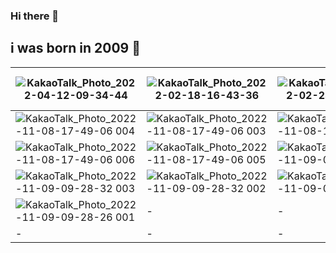### Hi there 👋
## i was born in 2009 🤔

| ![KakaoTalk_Photo_2022-04-12-09-34-44](https://user-images.githubusercontent.com/12194505/162855213-47c7c269-92bf-4059-ae3e-e6190c113669.jpeg)      | ![KakaoTalk_Photo_2022-02-18-16-43-36](https://user-images.githubusercontent.com/12194505/177317343-bf549b6c-df80-4b6e-a1b3-2a9a2ac62032.jpeg)       | ![KakaoTalk_Photo_2022-02-23-11-05-27](https://user-images.githubusercontent.com/12194505/177317376-faebe9db-7d93-42b0-8737-998b0b435926.jpeg)      | ![KakaoTalk_Photo_2022-11-08-17-49-06 007](https://user-images.githubusercontent.com/12194505/200705664-c0324801-317f-4048-9719-b80db561f9ee.jpeg)       |
| -------------- | -------------- | -------------- | -------------- |
| ![KakaoTalk_Photo_2022-11-08-17-49-06 004](https://user-images.githubusercontent.com/12194505/200705707-3f3ef3c7-bc07-4583-bed9-0b98c99cace8.jpeg)   | ![KakaoTalk_Photo_2022-11-08-17-49-06 003](https://user-images.githubusercontent.com/12194505/200705712-f6cbd763-9605-4f9f-af93-9d7c03ca83dd.jpeg)    | ![KakaoTalk_Photo_2022-11-08-17-49-05 002](https://user-images.githubusercontent.com/12194505/200705717-c4ce5ccf-2495-4309-b5f4-1237d39c9ecb.jpeg)    | ![KakaoTalk_Photo_2022-11-08-17-49-05 001](https://user-images.githubusercontent.com/12194505/200705719-12c1387f-e30b-4b01-90fa-a45a48c49fca.jpeg)   |
| ![KakaoTalk_Photo_2022-11-08-17-49-06 006](https://user-images.githubusercontent.com/12194505/200705689-16e0dcd9-978b-4829-b6f9-2418a3ffd433.jpeg) | ![KakaoTalk_Photo_2022-11-08-17-49-06 005](https://user-images.githubusercontent.com/12194505/200705701-925a0b4c-e32e-4124-96c9-2a1fe92b6379.jpeg) | ![KakaoTalk_Photo_2022-11-09-09-28-32 005](https://user-images.githubusercontent.com/12194505/200706119-197ad534-fef6-4817-99b4-32b215134844.jpeg)    | ![KakaoTalk_Photo_2022-11-09-09-28-32 004](https://user-images.githubusercontent.com/12194505/200706129-b69139dc-2a1a-482f-bf7f-c95a2341aa77.jpeg)    |
| ![KakaoTalk_Photo_2022-11-09-09-28-32 003](https://user-images.githubusercontent.com/12194505/200706134-1705fe4e-15f4-448f-9897-5b88d84a0e3f.jpeg) | ![KakaoTalk_Photo_2022-11-09-09-28-32 002](https://user-images.githubusercontent.com/12194505/200706139-db7a28b7-0919-4861-a7e1-8451c0899ccf.jpeg) | ![KakaoTalk_Photo_2022-11-09-09-28-32 001](https://user-images.githubusercontent.com/12194505/200706144-0a7ab092-56a9-4ec0-b3e1-212dfb5accc9.jpeg)    | ![KakaoTalk_Photo_2022-11-09-09-28-27 002](https://user-images.githubusercontent.com/12194505/200706146-c9cc37b7-861d-49f5-9b63-31759d43bc19.jpeg)    |
| ![KakaoTalk_Photo_2022-11-09-09-28-26 001](https://user-images.githubusercontent.com/12194505/200706150-ec347681-c371-420e-8967-9f3495421c58.jpeg) | - | -    | -    |
| - | - | -    | -    |











